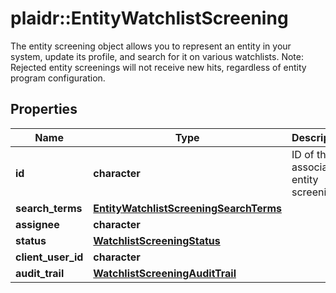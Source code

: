 # plaidr::EntityWatchlistScreening

The entity screening object allows you to represent an entity in your system, update its profile, and search for it on various watchlists. Note: Rejected entity screenings will not receive new hits, regardless of entity program configuration.

## Properties
Name | Type | Description | Notes
------------ | ------------- | ------------- | -------------
**id** | **character** | ID of the associated entity screening. | 
**search_terms** | [**EntityWatchlistScreeningSearchTerms**](EntityWatchlistScreeningSearchTerms.md) |  | 
**assignee** | **character** |  | 
**status** | [**WatchlistScreeningStatus**](WatchlistScreeningStatus.md) |  | 
**client_user_id** | **character** |  | 
**audit_trail** | [**WatchlistScreeningAuditTrail**](WatchlistScreeningAuditTrail.md) |  | 


